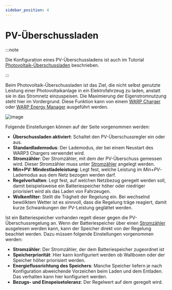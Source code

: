 ```yaml
---
sidebar_position: 4
---
```


# PV-Überschussladen

:::note

Die Konfiguration eines PV-Überschussladens ist auch im Tutorial [Photovoltaik-Überschussladen](/docs/tutorials/pv_excess_charging) beschrieben.

:::

Beim Photovoltaik-Überschussladen ist das Ziel, die nicht selbst genutzte Leistung einer Photovoltaikanlage in ein Elektrofahrzeug zu laden, anstatt sie in das Stromnetz
einzuspeisen. Die Maximierung der Eigenstromnutzung steht hier im Vordergrund. Diese Funktion kann von einem [WARP Charger](/docs/warp_charger/introduction) oder [WARP Energy Manager](/docs/warp_energy_manager/introduction) ausgeführt werden.

![image](/img/webinterface/energy_management/warp-pv_excess_charging.jpeg)

Folgende Einstellungen können auf der Seite vorgenommen werden:
 * **Überschussladen aktiviert**: Schaltet den PV-Überschussregler ein oder aus.
 * **Standardlademodus**: Der Lademodus, der bei einem Neustart des WARP3 Chargers verwendet wird.
 * **Stromzähler**: Der Stromzähler, mit dem der PV-Überschuss gemessen wird. Dieser Stromzähler muss unter [Stromzähler](/docs/webinterface/energy_management/energy_meters) angelegt werden.
 * **Min+PV: Mindestladeleistung**: Legt fest, welche Leistung im *Min+PV*-Lademodus aus dem Netz bezogen werden darf.
 * **Regelverhalten**: Legt fest, auf welchen Netzbezug geregelt werden soll, damit beispielsweise ein Batteriespeicher höher oder niedriger priorisiert wird als das Laden von Fahrzeugen.
 * **Wolkenfilter**: Stellt die Trägheit der Regelung ein. Bei wechselnd bewölktem Wetter ist es sinnvoll, dass die Regelung träge reagiert, damit kurze Schwankungen der PV-Leistung geglättet werden.

Ist ein Batteriespeicher vorhanden regelt dieser gegen die PV-Überschussregelung an. Wenn der Batteriespeicher über einen [Stromzähler](/docs/webinterface/energy_management/energy_meters) ausgelesen werden kann, kann der Speicher direkt von der Regelung beachtet werden.
Dazu müssen folgende Einstellungen vorgenommen werden:
 * **Stromzähler**: Der Stromzähler, der dem Batteriespeicher zugeordnet ist
 * **Speicherpriorität**: Hier kann konfiguriert werden ob Wallboxen oder der Speicher höher priorisiert werden.
 * **Energieflussrichtung des Speichers**: Manche Speicher liefern je nach Konfiguration abweichende Vorzeichen beim Laden und dem Entladen. Das verhalten kann hier konfiguriert werden.
 * **Bezugs- und Einspeisetoleranz**: Der Regelwert auf dem geregelt wird.
